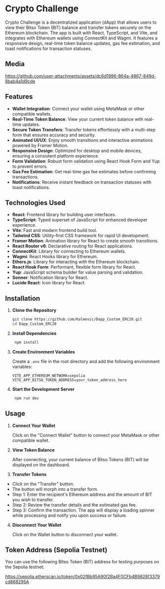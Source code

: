 # Crypto Challenge

Crypto Challenge is a decentralized application (dApp) that allows users to view their Bitso Token (BIT) balance and transfer tokens securely on the Ethereum blockchain. The app is built with React, TypeScript, and Vite, and integrates with Ethereum wallets using ConnectKit and Wagmi. It features a responsive design, real-time token balance updates, gas fee estimation, and toast notifications for transaction statuses.

## Media

https://github.com/user-attachments/assets/dc6d1996-864a-4867-849d-8bab4a1d9cde

## Features

- **Wallet Integration**: Connect your wallet using MetaMask or other compatible wallets.
- **Real-Time Token Balance**: View your current token balance with real-time updates.
- **Secure Token Transfers**: Transfer tokens effortlessly with a multi-step form that ensures accuracy and security.
- **Animated UI/UX**: Enjoy smooth transitions and interactive animations powered by Framer Motion.
- **Responsive Design**: Optimized for desktop and mobile devices, ensuring a consistent platform experience.
- **Form Validation**: Robust form validation using React Hook Form and Yup to prevent errors.
- **Gas Fee Estimation**: Get real-time gas fee estimates before confirming transactions.
- **Notifications**: Receive instant feedback on transaction statuses with toast notifications.

## Technologies Used

- **React**: Frontend library for building user interfaces.
- **TypeScript**: Typed superset of JavaScript for enhanced developer experience.
- **Vite**: Fast and modern frontend build tool.
- **Tailwind CSS**: Utility-first CSS framework for rapid UI development.
- **Framer Motion**: Animation library for React to create smooth transitions.
- **React Router v6**: Declarative routing for React applications.
- **ConnectKit**: Library for connecting to Ethereum wallets.
- **Wagmi**: React Hooks library for Ethereum.
- **Ethers.js**: Library for interacting with the Ethereum blockchain.
- **React Hook Form**: Performant, flexible form library for React.
- **Yup**: JavaScript schema builder for value parsing and validation.
- **Sonner**: Notification library for React.
- **Lucide React**: Icon library for React.

## Installation

1. **Clone the Repository**

   ```bash
   git clone https://github.com/Kalmovic/Dapp_Custom_ERC20.git
   cd Dapp_Custom_ERC20
   ```

2. **Install Dependencies**

   ```bash
    npm install
   ```

3. **Create Environment Variables**

   Create a `.env` file in the root directory and add the following environment variables:

   ```env
   VITE_APP_ETHEREUM_NETWORK=sepolia
   VITE_APP_BITSO_TOKEN_ADDRESS=your_token_address_here
   ```

4. **Start the Development Server**

   ```bash
    npm run dev
   ```

## Usage

1. **Connect Your Wallet**

   Click on the "Connect Wallet" button to connect your MetaMask or other compatible wallet.

2. **View Token Balance**

   After connecting, your current balance of Bitso Tokens (BIT) will be displayed on the dashboard.

3. **Transfer Tokens**

- Click on the "Transfer" button.
- The button will morph into a transfer form.
- Step 1: Enter the recipient's Ethereum address and the amount of BIT you wish to transfer.
- Step 2: Review the transfer details and the estimated gas fee.
- Step 3: Confirm the transaction. The app will display a loading spinner while processing and notify you upon success or failure.

4. **Disconnect Your Wallet**

   Click on the Wallet button to disconnect your wallet.

## Token Address (Sepolia Testnet)

You can use the following Bitso Token (BIT) address for testing purposes on the Sepolia testnet:

https://sepolia.etherscan.io/token/0x02fBb95A90f2Ba4F0CFb4B9828f3379cd868295A

